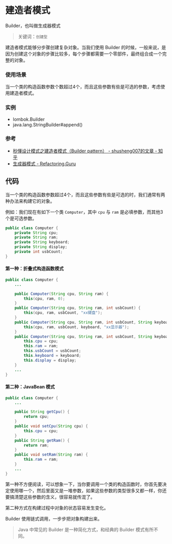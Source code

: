 # 建造者模式

Builder，也叫做生成器模式

> 关键词：`创建型`

建造者模式能够分步骤创建复杂对象。当我们使用 Builder 的时候，一般来说，是因为创建这个对象的步骤比较多，每个步骤都需要一个零部件，最终组合成一个完整的对象。


### 使用场景

当一个类的构造函数参数个数超过4个，而且这些参数有些是可选的参数，考虑使用建造者模式。


### 实例

- lombok.Builder
- java.lang.StringBuilder#append()


### 参考

- [秒懂设计模式之建造者模式（Builder pattern） - shusheng007的文章 - 知乎](https://zhuanlan.zhihu.com/p/58093669)
- [生成器模式 - Refactoring.Guru](https://refactoringguru.cn/design-patterns/builder)


## 代码

当一个类的构造函数参数超过4个，而且这些参数有些是可选的时，我们通常有两种办法来构建它的对象。 

例如：我们现在有如下一个类 `Computer`，其中 `cpu` 与 `ram` 是必填参数，而其他3个是可选参数。

```java
public class Computer {
    private String cpu;
    private String ram;
    private String keyboard;
    private String display;
    private int usbCount;
}
```

#### 第一种：折叠式构造函数模式

```java
public class Computer {
    ...

    public Computer(String cpu, String ram) {
        this(cpu, ram, 0);
    }
    public Computer(String cpu, String ram, int usbCount) {
        this(cpu, ram, usbCount, "xx键盘");
    }
    public Computer(String cpu, String ram, int usbCount, String keyboard) {
        this(cpu, ram, usbCount, keyboard, "xx显示器");
    }
    public Computer(String cpu, String ram, int usbCount, String keyboard, String display) {
        this.cpu = cpu;
        this.ram = ram;
        this.usbCount = usbCount;
        this.keyboard = keyboard;
        this.display = display;
    }
    ...
}
```

#### 第二种：JavaBean 模式

```java
public class Computer {
    ...

    public String getCpu() {
        return cpu;
    }
    public void setCpu(String cpu) {
        this.cpu = cpu;
    }
    public String getRam() {
        return ram;
    }
    public void setRam(String ram) {
        this.ram = ram;
    }
    ...
}
```

第一种不方便阅读，可以想象一下，当你要调用一个类的构造函数时，你首先要决定使用哪一个，然后里面又是一堆参数，如果这些参数的类型很多又都一样，你还要搞清楚这些参数的含义，很容易就传混了。

第二种方式在构建过程中对象的状态容易发生变化。

Builder 使用链式调用，一步步把对象构建出来。

> Java 中常见的 Builder 是一种简化方式，和经典的 Builder 模式有所不同。